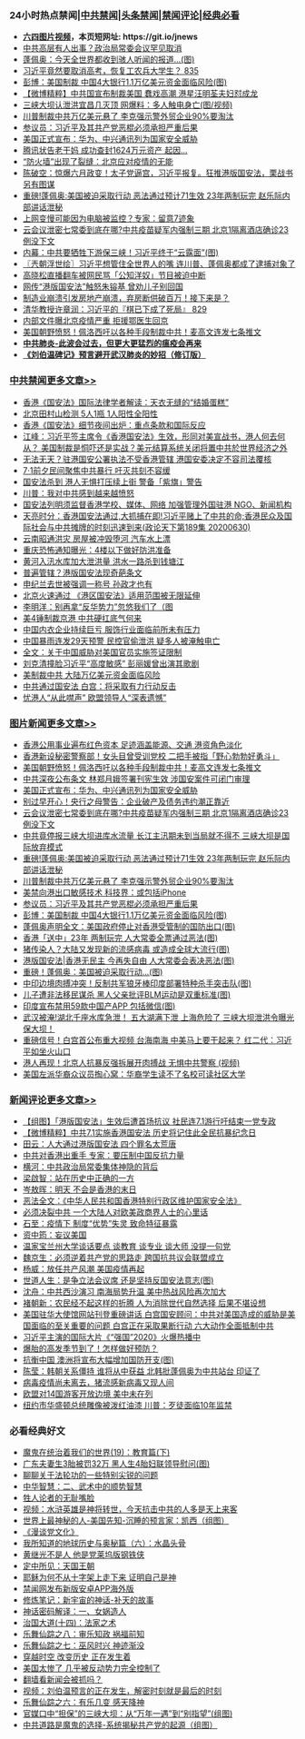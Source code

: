<div id="tt">
<h3>24小时热点禁闻|<a href="#%E4%B8%AD%E5%85%B1%E7%A6%81%E9%97%BB%E6%9B%B4%E5%A4%9A%E6%96%87%E7%AB%A0">中共禁闻</a>|<a href="#%E5%9B%BE%E7%89%87%E6%96%B0%E9%97%BB%E6%9B%B4%E5%A4%9A%E6%96%87%E7%AB%A0">头条禁闻</a>|<a href="#%E6%96%B0%E9%97%BB%E8%AF%84%E8%AE%BA%E6%9B%B4%E5%A4%9A%E6%96%87%E7%AB%A0">禁闻评论|<a href="#%E5%BF%85%E7%9C%8B%E7%BB%8F%E5%85%B8%E5%A5%BD%E6%96%87">经典必看</a></h3>
<ul>
<li><b><a href="http://d1.bdrive.tk/64.mp4" target="_blank">六四图片视频</a>，本页短网址: https://git.io/jnews</b></li>
<li><a href="https://github.com/fqnews/bnews/blob/master/cbnews/20200630/1353210.md">中共高层有人出事？政治局常委会议罕见取消</a></li>
<li><a href="https://github.com/fqnews/bnews/blob/master/cbnews/20200630/1353105.md">蓬佩奥：今天全世界都收到骇人听闻的报道...(图)</a></li>
<li><a href="https://github.com/fqnews/bnews/blob/master/bannedvideo/20200630/1353393.md">习近平竟然要取消高考，恢复工农兵大学生？ 835</a></li>
<li><a href="https://github.com/fqnews/bnews/blob/master/topimagenews/20200630/1353113.md">彭博：美国制裁 中国4大银行1.1万亿美元资金面临风险(图)</a></li>
<li><a href="https://github.com/fqnews/bnews/blob/master/comments/20200630/1353220.md">【微博精粹】中共国宣布制裁美国 蠢戏高潮 港星汪明荃夫妇怼成龙 </a></li>
<li><a href="https://github.com/fqnews/bnews/blob/master/cbnews/20200630/1353114.md">三峡大坝认泄洪宜昌几灭顶 网爆料：多人触电身亡(图/视频)</a></li>
<li><a href="https://github.com/fqnews/bnews/blob/master/topimagenews/20200630/1353366.md">川普制裁中共万亿美元悬了 李克强示警外贸企业90%要淘汰</a></li>
<li><a href="https://github.com/fqnews/bnews/blob/master/topimagenews/20200630/1353145.md">参议员：习近平及其共产党恶棍必须承担严重后果</a></li>
<li><a href="https://github.com/fqnews/bnews/blob/master/topimagenews/20200701/1353682.md">美国正式宣布：华为、中兴通讯列为国家安全威胁</a></li>
<li><a href="https://github.com/fqnews/bnews/blob/master/cbnews/20200630/1353208.md">腾讯状告老干妈 成功查封1624万元资产 起因...</a></li>
<li><a href="https://github.com/fqnews/bnews/blob/master/cbnews/20200701/1353700.md">“防火墙”出现了裂缝：北京应对疫情的无能</a></li>
<li><a href="https://github.com/fqnews/bnews/blob/master/bannedvideo/20200701/1353673.md">陈破空：惊爆六月政变！太子党逼宫，习近平报复。狂推港版国安法，栗战书另有图谋</a></li>
<li><a href="https://github.com/fqnews/bnews/blob/master/topimagenews/20200630/1353411.md">重磅!蓬佩奥:美国被迫采取行动 恶法通过预计71生效 23年两制玩完 赵乐际内部讲话泄秘</a></li>
<li><a href="https://github.com/fqnews/bnews/blob/master/cnnews/20200630/1353222.md">上网变慢可能因为电脑被监控？专家：留意7迹象</a></li>
<li><a href="https://github.com/fqnews/bnews/blob/master/topimagenews/20200630/1353509.md">云会议泄密七常委到底在哪?中共疫苗疑军内强制三期 北京1隔离酒店确诊23例没下文</a></li>
<li><a href="https://github.com/fqnews/bnews/blob/master/cbnews/20200630/1353104.md">内幕：中共要牺牲下游保三峡！习近平终于“云露面”(图)</a></li>
<li><a href="https://github.com/fqnews/bnews/blob/master/ssgc/20200701/1353667.md">〖兲朝浮世绘〗习近平想管住全世界人的嘴 连川普、蓬佩奥都成了逮捕对象了</a></li>
<li><a href="https://github.com/fqnews/bnews/blob/master/baitai/20200630/1353243.md">高晓松直播翻车被网民骂「公知洋奴」节目被迫中断</a></li>
<li><a href="https://github.com/fqnews/bnews/blob/master/cbnews/20200701/1353642.md">网传“港版国安法”触怒朱镕基 曾劝儿子别回国</a></li>
<li><a href="https://github.com/fqnews/bnews/blob/master/bannedvideo/20200630/1353548.md">制造业崩溃引发房地产崩溃，弃房断供破百万！接下来是？</a></li>
<li><a href="https://github.com/fqnews/bnews/blob/master/bannedvideo/20200630/1353390.md">清华教授许章润：习近平的『棋已下成了死局』 829</a></li>
<li><a href="https://github.com/fqnews/bnews/blob/master/cbnews/20200701/1353632.md">内部文件曝北京疫情严重 拒援鄂医生回京</a></li>
<li><a href="https://github.com/fqnews/bnews/blob/master/topimagenews/20200701/1353768.md">美国朝野愤怒！佩洛西吁以各种手段制裁中共！麦高文连发七条推文</a></li>
<li><b><a href="https://github.com/fqnews/bnews/blob/master/comments/20200211/1275071.md" target="_blank">中共肺炎-此波会过去，但更大更猛烈的瘟疫会再来</a></b></li>
<li><b><a href="https://github.com/fqnews/bnews/blob/master/comments/20200207/1272816.md" target="_blank">《刘伯温碑记》预言避开武汉肺炎的妙招（修订版）</a></b></li>
</ul>
</div>

<div class="catlist">
<h3><a href="https://github.com/fqnews/bnews/blob/master/cbnews/" target="_blank">中共禁闻</a><span><a href="https://github.com/fqnews/bnews/blob/master/cbnews/" target="_blank" rel="nofollow">更多文章>></a></span></h3>
<ul>
<li><a href="https://github.com/fqnews/bnews/blob/master/cbnews/20200701/1353866.md" target="_blank">香港《国安法》国际法律学者解读：天衣无缝的“结婚蛋糕”</a></li>
<li><a href="https://github.com/fqnews/bnews/blob/master/cbnews/20200701/1353863.md" target="_blank">北京田村山检测 5人1瓶 1人阳性全阳性</a></li>
<li><a href="https://github.com/fqnews/bnews/blob/master/cbnews/20200701/1353862.md" target="_blank">香港《国安法》细节夜间出炉：重点条款和国际反应</a></li>
<li><a href="https://github.com/fqnews/bnews/blob/master/cbnews/20200701/1353861.md" target="_blank">江峰：习近平签主席令《香港国安法》生效，形同对美宣战书，港人何去何从？ 美国制裁是恫吓还是实战？美元结算系统关闭将置中共於世界经济之外</a></li>
<li><a href="https://github.com/fqnews/bnews/blob/master/cbnews/20200701/1353855.md" target="_blank">无法无天？驻港国安公署执法不受香港管辖 港国安委决定不容司法覆核</a></li>
<li><a href="https://github.com/fqnews/bnews/blob/master/cbnews/20200701/1353854.md" target="_blank">7·1前夕民间聚焦中共暴行 吁灭共刻不容缓</a></li>
<li><a href="https://github.com/fqnews/bnews/blob/master/cbnews/20200701/1353851.md" target="_blank">国安法杀到 港人无惧打压续上街 警备「紫旗」警告</a></li>
<li><a href="https://github.com/fqnews/bnews/blob/master/cbnews/20200701/1353835.md" target="_blank">川普：我对中共感到越来越愤怒</a></li>
<li><a href="https://github.com/fqnews/bnews/blob/master/cbnews/20200701/1353814.md" target="_blank">国安法列明须监督香港学校、媒体、网络 加强管理外国驻港 NGO、新闻机构</a></li>
<li><a href="https://github.com/fqnews/bnews/blob/master/cbnews/20200701/1353811.md" target="_blank">天亮时分：香港国安法通过,大抓捕在即!习近平赌上了中共的命;香港民众及国际社会与中共摊牌的时刻迅速到来(政论天下第189集 20200630)</a></li>
<li><a href="https://github.com/fqnews/bnews/blob/master/cbnews/20200701/1353801.md" target="_blank">云南昭通洪灾 房屋被冲毁堕河 汽车水上漂</a></li>
<li><a href="https://github.com/fqnews/bnews/blob/master/cbnews/20200701/1353778.md" target="_blank">重庆恐怖通知曝光：4楼以下做好防洪准备</a></li>
<li><a href="https://github.com/fqnews/bnews/blob/master/cbnews/20200701/1353777.md" target="_blank">黄河入汛水库加大泄洪量 洪水一路杀到钱塘江</a></li>
<li><a href="https://github.com/fqnews/bnews/blob/master/cbnews/20200701/1353772.md" target="_blank">普遍管辖？港版国安法现奇葩条文</a></li>
<li><a href="https://github.com/fqnews/bnews/blob/master/cbnews/20200701/1353771.md" target="_blank">申纪兰去世被强调一称号 孙政才也有</a></li>
<li><a href="https://github.com/fqnews/bnews/blob/master/cbnews/20200701/1353770.md" target="_blank">北京火速通过 《港区国安法》适用范围被无限延伸</a></li>
<li><a href="https://github.com/fqnews/bnews/blob/master/cbnews/20200701/1353769.md" target="_blank">李明洋：别再拿“反华势力”忽悠我们了（图</a></li>
<li><a href="https://github.com/fqnews/bnews/blob/master/cbnews/20200701/1353762.md" target="_blank">美4锤制裁京港 中共硬扛底气何来</a></li>
<li><a href="https://github.com/fqnews/bnews/blob/master/cbnews/20200701/1353761.md" target="_blank">中国内衣企业持续巨亏 服饰行业面临前所未有压力</a></li>
<li><a href="https://github.com/fqnews/bnews/blob/master/cbnews/20200701/1353760.md" target="_blank">中国暴雨连发29天预警 民控官偷泄洪 疑多人被淹触电亡</a></li>
<li><a href="https://github.com/fqnews/bnews/blob/master/cbnews/20200701/1353751.md" target="_blank">全文：关于中国威胁对美国官员实施签证限制</a></li>
<li><a href="https://github.com/fqnews/bnews/blob/master/cbnews/20200701/1353750.md" target="_blank">刘克清撞脸习近平“高度敏感” 彭丽媛曾出演其歌剧</a></li>
<li><a href="https://github.com/fqnews/bnews/blob/master/cbnews/20200701/1353745.md" target="_blank">美制裁中共 大陆万亿美元资金面临风险</a></li>
<li><a href="https://github.com/fqnews/bnews/blob/master/cbnews/20200701/1353739.md" target="_blank">中共通过国安法 白宫：将采取有力行动反击</a></li>
<li><a href="https://github.com/fqnews/bnews/blob/master/cbnews/20200701/1353710.md" target="_blank">忧港人“从此噤声” 欧盟领导人“深表遗憾”</a></li>

</ul>
</div>
<div class="catlist">
<h3><a href="https://github.com/fqnews/bnews/blob/master/topimagenews/" target="_blank">图片新闻</a><span><a href="https://github.com/fqnews/bnews/blob/master/topimagenews/" target="_blank" rel="nofollow">更多文章>></a></span></h3>
<ul>
<li><a href="https://github.com/fqnews/bnews/blob/master/topimagenews/20200701/1353859.md" target="_blank">香港公用事业遍布红色资本 足迹涵盖能源、交通 港资角色淡化</a></li>
<li><a href="https://github.com/fqnews/bnews/blob/master/topimagenews/20200701/1353847.md" target="_blank">香港新设秘密警察部！女头目曾受训党校 二把手被指「野心勃勃好勇斗」</a></li>
<li><a href="https://github.com/fqnews/bnews/blob/master/topimagenews/20200701/1353768.md" target="_blank">美国朝野愤怒！佩洛西吁以各种手段制裁中共！麦高文连发七条推文</a></li>
<li><a href="https://github.com/fqnews/bnews/blob/master/topimagenews/20200701/1353744.md" target="_blank">中共深夜公布条文 林郑月娥签署刊宪生效 涉国安案件可闭门审理</a></li>
<li><a href="https://github.com/fqnews/bnews/blob/master/topimagenews/20200701/1353682.md" target="_blank">美国正式宣布：华为、中兴通讯列为国家安全威胁</a></li>
<li><a href="https://github.com/fqnews/bnews/blob/master/topimagenews/20200701/1353638.md" target="_blank">别过早开心！央行之母警告：企业破产及债务违约潮正靠近</a></li>
<li><a href="https://github.com/fqnews/bnews/blob/master/topimagenews/20200630/1353509.md" target="_blank">云会议泄密七常委到底在哪?中共疫苗疑军内强制三期 北京1隔离酒店确诊23例没下文</a></li>
<li><a href="https://github.com/fqnews/bnews/blob/master/topimagenews/20200630/1353508.md" target="_blank">中共竟停报三峡大坝进库水流量 长江主汛期未到当局就不得不 三峡大坝是国际放弃模式</a></li>
<li><a href="https://github.com/fqnews/bnews/blob/master/topimagenews/20200630/1353411.md" target="_blank">重磅!蓬佩奥:美国被迫采取行动 恶法通过预计71生效 23年两制玩完 赵乐际内部讲话泄秘</a></li>
<li><a href="https://github.com/fqnews/bnews/blob/master/topimagenews/20200630/1353366.md" target="_blank">川普制裁中共万亿美元悬了 李克强示警外贸企业90%要淘汰</a></li>
<li><a href="https://github.com/fqnews/bnews/blob/master/topimagenews/20200630/1353154.md" target="_blank">美禁向港出口敏感技术 科技界：或包括iPhone</a></li>
<li><a href="https://github.com/fqnews/bnews/blob/master/topimagenews/20200630/1353145.md" target="_blank">参议员：习近平及其共产党恶棍必须承担严重后果</a></li>
<li><a href="https://github.com/fqnews/bnews/blob/master/topimagenews/20200630/1353113.md" target="_blank">彭博：美国制裁 中国4大银行1.1万亿美元资金面临风险(图)</a></li>
<li><a href="https://github.com/fqnews/bnews/blob/master/topimagenews/20200630/1353103.md" target="_blank">蓬佩奥声明全文：美国政府停止对香港受管制的国防出口(图)</a></li>
<li><a href="https://github.com/fqnews/bnews/blob/master/topimagenews/20200630/1353041.md" target="_blank">香港「送中」23年 两制玩完 人大常委全票通过恶法(图)</a></li>
<li><a href="https://github.com/fqnews/bnews/blob/master/topimagenews/20200630/1353001.md" target="_blank">猪传染人？大陆又发现新的流感病毒 或造成全球大流行(图)</a></li>
<li><a href="https://github.com/fqnews/bnews/blob/master/topimagenews/20200630/1352946.md" target="_blank">港版国安法|香港无民主 今再失自由 人大常委会表决恶法(图)</a></li>
<li><a href="https://github.com/fqnews/bnews/blob/master/topimagenews/20200630/1352945.md" target="_blank">重磅！蓬佩奥：美国被迫采取行动&#8230;(图)</a></li>
<li><a href="https://github.com/fqnews/bnews/blob/master/topimagenews/20200630/1352944.md" target="_blank">中印边境肉搏冲突！反制共军狼牙棒印度部署特种杀手突击队(图)</a></li>
<li><a href="https://github.com/fqnews/bnews/blob/master/topimagenews/20200630/1352911.md" target="_blank">儿子遭非法移民谋杀 黑人父亲批评BLM运动是双重标准(图)</a></li>
<li><a href="https://github.com/fqnews/bnews/blob/master/topimagenews/20200630/1352910.md" target="_blank">印度宣布禁用59款中国产APP 包括微信(图)</a></li>
<li><a href="https://github.com/fqnews/bnews/blob/master/topimagenews/20200630/1352741.md" target="_blank">武汉被淹!湖北千座水库急泄！ 五大湖满下泄 上海危险了 三峡大坝泄洪令曝光 保大坝！</a></li>
<li><a href="https://github.com/fqnews/bnews/blob/master/topimagenews/20200630/1352740.md" target="_blank">重磅信号！白宫首公布重大视频 台海南海 中美马上要干起来？ 红二代：习近平如坐火山口</a></li>
<li><a href="https://github.com/fqnews/bnews/blob/master/topimagenews/20200630/1352739.md" target="_blank">港人再现！北京人抗暴反强拆展开肉搏战 无惧中共警察 (视频)</a></li>
<li><a href="https://github.com/fqnews/bnews/blob/master/topimagenews/20200630/1352738.md" target="_blank">美国左派华裔众议员掏心窝：华裔学生读不了名校可读社区大学</a></li>

</ul>
</div>
<div class="catlist">
<h3><a href="https://github.com/fqnews/bnews/blob/master/comments/" target="_blank">新闻评论</a><span><a href="https://github.com/fqnews/bnews/blob/master/comments/" target="_blank" rel="nofollow">更多文章>></a></span></h3>
<ul>
<li><a href="https://github.com/fqnews/bnews/blob/master/comments/20200701/1353853.md" target="_blank">【组图】「港版国安法」生效后遭首场抗议 社民连7.1游行吁结束一党专政</a></li>
<li><a href="https://github.com/fqnews/bnews/blob/master/comments/20200701/1353844.md" target="_blank">【微博精粹】中共7.1实施香港国安法 历史将记住此全民抗暴纪念日</a></li>
<li><a href="https://github.com/fqnews/bnews/blob/master/comments/20200701/1353843.md" target="_blank">田云：人大通过港版国安法 四个罪名太荒唐</a></li>
<li><a href="https://github.com/fqnews/bnews/blob/master/comments/20200701/1353832.md" target="_blank">中共对香港出重手  专家：要压制中国反抗力量</a></li>
<li><a href="https://github.com/fqnews/bnews/blob/master/comments/20200701/1353824.md" target="_blank">横河：中共政治局常委集体神隐的背后</a></li>
<li><a href="https://github.com/fqnews/bnews/blob/master/comments/20200701/1353823.md" target="_blank">梁啟智：站在历史中正确的一方</a></li>
<li><a href="https://github.com/fqnews/bnews/blob/master/comments/20200701/1353822.md" target="_blank">岑敖晖：明天 不会是香港的末日</a></li>
<li><a href="https://github.com/fqnews/bnews/blob/master/comments/20200701/1353821.md" target="_blank">恶法全文：《中华人民共和国香港特别行政区维护国家安全法》</a></li>
<li><a href="https://github.com/fqnews/bnews/blob/master/comments/20200701/1353820.md" target="_blank">必须决裂中共 一个大陆人对欧美政商界人士的心里话</a></li>
<li><a href="https://github.com/fqnews/bnews/blob/master/comments/20200701/1353819.md" target="_blank">石至：疫情下 制度“优势”失灵 致命特征暴露</a></li>
<li><a href="https://github.com/fqnews/bnews/blob/master/comments/20200701/1353795.md" target="_blank">资中筠：妄议美国</a></li>
<li><a href="https://github.com/fqnews/bnews/blob/master/comments/20200701/1353788.md" target="_blank">温家宝兰州大学谈话要点 谈教育 谈专业 谈大师 没提一句党</a></li>
<li><a href="https://github.com/fqnews/bnews/blob/master/comments/20200701/1353787.md" target="_blank">魏京生：必须逆着共产党的思路走 跨国抗共议会联盟成立</a></li>
<li><a href="https://github.com/fqnews/bnews/blob/master/comments/20200701/1353786.md" target="_blank">杨威：放任共产风潮 美国疫情再起</a></li>
<li><a href="https://github.com/fqnews/bnews/blob/master/comments/20200701/1353776.md" target="_blank">世道人生：是争立法会议席 还是坚持反国安法意志(图)</a></li>
<li><a href="https://github.com/fqnews/bnews/blob/master/comments/20200701/1353774.md" target="_blank">沈舟：中共西沙演习 南海局势升温 美中热战风险再次加大</a></li>
<li><a href="https://github.com/fqnews/bnews/blob/master/comments/20200701/1353763.md" target="_blank">褚朝新：农民经不起这样的折腾 人为消除世代自然选择 后果不堪设想</a></li>
<li><a href="https://github.com/fqnews/bnews/blob/master/comments/20200701/1353757.md" target="_blank">美国驻华大使馆网站刊登重磅讲话 白宫国安顾问：中共对美国造成的威胁是美国面临的至关重要的问题 白宫正在采取果断行动 六大动作全面抵制中共</a></li>
<li><a href="https://github.com/fqnews/bnews/blob/master/comments/20200701/1353756.md" target="_blank">习近平主演的国际大片《“强国”2020》火爆热播中</a></li>
<li><a href="https://github.com/fqnews/bnews/blob/master/comments/20200701/1353747.md" target="_blank">爆胎的高发季节到了！怎样做好预防？</a></li>
<li><a href="https://github.com/fqnews/bnews/blob/master/comments/20200701/1353743.md" target="_blank">抗衡中国 澳洲将宣布大幅增加国防开支(图)</a></li>
<li><a href="https://github.com/fqnews/bnews/blob/master/comments/20200701/1353741.md" target="_blank">陈莹：韩朝关系僵持 谁将从中获益 北韩批蓬佩奥为中共站台 印证了</a></li>
<li><a href="https://github.com/fqnews/bnews/blob/master/comments/20200701/1353737.md" target="_blank">病毒疫情尚未离去，猪流感新病毒又现人间</a></li>
<li><a href="https://github.com/fqnews/bnews/blob/master/comments/20200701/1353733.md" target="_blank">欧盟对14国游客开放边境 美中未在列</a></li>
<li><a href="https://github.com/fqnews/bnews/blob/master/comments/20200701/1353732.md" target="_blank">纽约市华盛顿总统雕像被泼红油漆 川普：歹徒面临10年监禁</a></li>

</ul>
</div>

<div class="catlist">
<h3>必看经典好文</h3>
<ul>
<li><a href="https://github.com/fqnews/bnews/blob/master/comments/20180716/972458.md" target="_blank">魔鬼在统治着我们的世界(19)：教育篇(下)</a></li>
<li><a href="https://github.com/fqnews/bnews/blob/master/cbnews/20200611/1343037.md" target="_blank">广东夫妻生3胎被罚32万 黑人生4胎妇联领导慰问(图)</a></li>
<li><a href="https://github.com/fqnews/bnews/blob/master/comments/20190417/1114875.md" target="_blank">聊聊关于法轮功的一些特别尖锐的问题</a></li>
<li><a href="https://github.com/fqnews/bnews/blob/master/comments/20200605/783249.md" target="_blank">中华智慧：二、武术中的顺势智慧</a></li>
<li><a href="https://github.com/fqnews/bnews/blob/master/comments/20200606/783250.md" target="_blank">牲人论者的无耻嘴脸</a></li>
<li><a href="https://github.com/fqnews/bnews/blob/master/comments/20200623/1273653.md" target="_blank">视频：水浒英雄是神将转世，今天抗击中共的人多是天上来客</a></li>
<li><a href="https://github.com/fqnews/bnews/blob/master/comments/20200605/783244.md" target="_blank">世界上最神秘的人-美国先知-沉睡的预言家：凯西（组图）</a></li>
<li><a href="https://github.com/fqnews/bnews/blob/master/comments/20200521/783167.md" target="_blank">《漫谈党文化》</a></li>
<li><a href="https://github.com/fqnews/bnews/blob/master/cbnews/20171115/856086.md" target="_blank">我所知道的地球历史与奥秘篇（六）：水晶头骨</a></li>
<li><a href="https://github.com/fqnews/bnews/blob/master/lifebaike/20190522/1131765.md" target="_blank">黄继光不是人 他是党莱坞版钢铁侠</a></li>
<li><a href="https://github.com/fqnews/bnews/blob/master/tculture/xiulian/20151111/470021.md" target="_blank">定中所见：天国王朝</a></li>
<li><a href="https://github.com/fqnews/bnews/blob/master/ccpdope/20190803/1168965.md" target="_blank">耶稣为何不从十字架上走下来 证明自己是神</a></li>
<li><a href="https://github.com/fqnews/bnews/blob/master/comments/20200627/783266.md" target="_blank">禁闻网发布新版安卓APP海外版</a></li>
<li><a href="https://github.com/fqnews/bnews/blob/master/comments/20190418/1115565.md" target="_blank">修炼笔记：新宇宙的神话-补天的故事</a></li>
<li><a href="https://github.com/fqnews/bnews/blob/master/comments/20200609/1342224.md" target="_blank">神话密码解译：一、女娲造人</a></li>
<li><a href="https://github.com/fqnews/bnews/blob/master/cbnews/20180320/916962.md" target="_blank">治国大道(十四)：法家之术</a></li>
<li><a href="https://github.com/fqnews/bnews/blob/master/tculture/20170717/792953.md" target="_blank">乐舞仙踪之八：审乐知政 祸福前知</a></li>
<li><a href="https://github.com/fqnews/bnews/blob/master/tculture/20190101/792550.md" target="_blank">乐舞仙踪之七：巫风时兴 神迹渐没</a></li>
<li><a href="https://github.com/fqnews/bnews/blob/master/comments/20200626/1259925.md" target="_blank">穿越时空 改变历史 正在发生着</a></li>
<li><a href="https://github.com/fqnews/bnews/blob/master/comments/20200624/1349702.md" target="_blank">美国太惨了 几乎被反动势力完全控制了</a></li>
<li><a href="https://github.com/fqnews/bnews/blob/master/fanqiang/20200616/1345793.md" target="_blank">翻墙看新闻会被抓吗？</a></li>
<li><a href="https://github.com/fqnews/bnews/blob/master/comments/20200628/1351782.md" target="_blank">视频：刘伯温预言的正在发生，解密时刻就是最后的时刻</a></li>
<li><a href="https://github.com/fqnews/bnews/blob/master/tculture/20190101/792146.md" target="_blank">乐舞仙踪之六：有乐几变 感天降神</a></li>
<li><a href="https://github.com/fqnews/bnews/blob/master/cbnews/20200624/1349641.md" target="_blank">官媒口中“担保”的三峡大坝：从“万年一遇”到“别指望”(组图)</a></li>
<li><a href="https://github.com/fqnews/bnews/blob/master/comments/20181209/1044543.md" target="_blank">中共道路是魔鬼的选择-系统揭秘共产党的起源（组图）</a></li>

</ul>
</div>